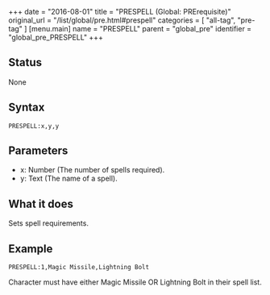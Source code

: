 +++
date = "2016-08-01"
title = "PRESPELL (Global: PRErequisite)"
original_url = "/list/global/pre.html#prespell"
categories = [ "all-tag", "pre-tag" ]
[menu.main]
    name = "PRESPELL"
    parent = "global_pre"
    identifier = "global_pre_PRESPELL"
+++

## Status

None

## Syntax

`PRESPELL:x,y,y`

## Parameters

-   x: Number (The number of spells required).
-   y: Text (The name of a spell).



What it does
------------

Sets spell requirements.

Example
-------

`PRESPELL:1,Magic Missile,Lightning Bolt`

Character must have either Magic Missile OR Lightning Bolt in their
spell list.

